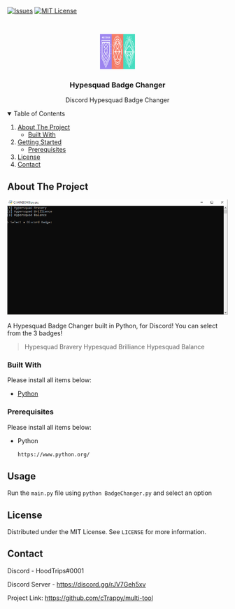 [![Issues][issues-shield]][issues-url]
[![MIT License][license-shield]][license-url]



<!-- PROJECT LOGO -->
<br />
<p align="center">
  <a href="https://github.com/othneildrew/Best-README-Template">
    <img src="images/logo.png" alt="Logo" width="80" height="80">
  </a>

  <h3 align="center">Hypesquad Badge Changer</h3>

  <p align="center">
    Discord Hypesquad Badge Changer
    <br />
</p>



<!-- TABLE OF CONTENTS -->
<details open="open">
  <summary>Table of Contents</summary>
  <ol>
    <li>
      <a href="#about-the-project">About The Project</a>
      <ul>
        <li><a href="#built-with">Built With</a></li>
      </ul>
    </li>
    <li>
      <a href="#getting-started">Getting Started</a>
      <ul>
        <li><a href="#prerequisites">Prerequisites</a></li>
      </ul>
    </li>
    <li><a href="#license">License</a></li>
    <li><a href="#contact">Contact</a></li>
  </ol>
</details>



<!-- ABOUT THE PROJECT -->
## About The Project

[![Product Name Screen Shot][product-screenshot]](https://discord.gg/rJV7Geh5xv)

A Hypesquad Badge Changer built in Python, for Discord!
You can select from the 3 badges!
> Hypesquad Bravery
> Hypesquad Brilliance
> Hypesquad Balance
### Built With

Please install all items below:

* [Python](https://www.python.org/)



<!-- GETTING STARTED -->

### Prerequisites
Please install all items below:

* Python
  ```sh
  https://www.python.org/
  ```


<!-- USAGE EXAMPLES -->
## Usage

Run the ```main.py``` file using ```python BadgeChanger.py``` and select an option


<!-- LICENSE -->
## License

Distributed under the MIT License. See `LICENSE` for more information.



<!-- CONTACT -->
## Contact

Discord - HoodTrips#0001

Discord Server - https://discord.gg/rJV7Geh5xv

Project Link: https://github.com/cTrappy/multi-tool



<!-- MARKDOWN LINKS & IMAGES -->
<!-- https://www.markdownguide.org/basic-syntax/#reference-style-links -->
[issues-shield]: https://img.shields.io/github/issues/othneildrew/Best-README-Template.svg?style=for-the-badge
[issues-url]: https://github.com/cTrappy/HypeSquad-Badge-Changer/issues
[license-shield]: https://img.shields.io/github/license/othneildrew/Best-README-Template.svg?style=for-the-badge
[license-url]: https://github.com/cTrappy/HypeSquad-Badge-Changer/blob/master/LICENSE.txt
[product-screenshot]: images/screenshot.png
